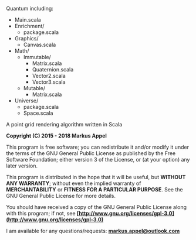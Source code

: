 Quantum including:
* Main.scala
* Enrichment/
  * package.scala
* Graphics/
  * Canvas.scala
* Math/
  * Immutable/
    * Matrix.scala
    * Quaternion.scala
    * Vector2.scala
    * Vector3.scala
  * Mutable/
    * Matrix.scala
* Universe/
  * package.scala
  * Space.scala

A point grid rendering algorithm written in Scala

__Copyright (C) 2015 - 2018 Markus Appel__

This program is free software; you can redistribute it and/or modify it under the terms of the GNU General Public License as published by the Free Software Foundation;
either version 3 of the License, or (at your option) any later version.

This program is distributed in the hope that it will be useful, but __WITHOUT ANY WARRANTY__;
without even the implied warranty of __MERCHANTABILITY__ or __FITNESS FOR A PARTICULAR PURPOSE__. See the GNU General Public License for more details.

You should have received a copy of the GNU General Public License along with this program; if not, see __[http://www.gnu.org/licenses/gpl-3.0](http://www.gnu.org/licenses/gpl-3.0)__

I am available for any questions/requests: __[markus.appel@outlook.com](mailto:markus.appel@outlook.com)__
